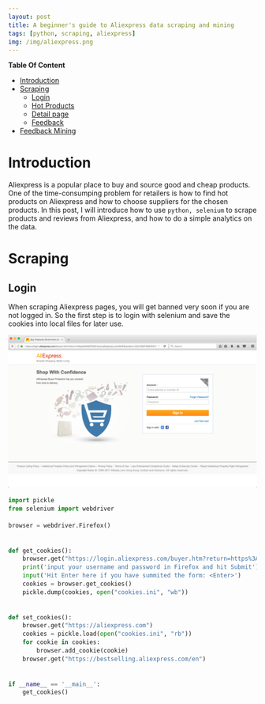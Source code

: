 ```yaml
---
layout: post
title: A beginner's guide to Aliexpress data scraping and mining
tags: [python, scraping, aliexpress]
img: /img/aliexpress.png
---
```


**Table Of Content** <!-- TOC depthFrom:1 depthTo:6 withLinks:1 updateOnSave:1 orderedList:0 -->

- [Introduction](#introduction)
- [Scraping](#scraping)
  - [Login](#login)
  - [Hot Products](#hot-products)
  - [Detail page](#detail-page)
  - [Feedback](#feedback)
- [Feedback Mining](#feedback-mining)
<!-- /TOC -->

# Introduction
Aliexpress is a popular place to buy and source good and cheap products. One of the time-consumping problem for retailers is how to find hot products on Aliexpress and how to choose suppliers for the chosen products. In this post, I will introduce how to use ```python, selenium``` to scrape products and reviews from Aliexpress, and how to do a simple analytics on the data.

# Scraping
## Login
When scraping Aliexpress pages, you will get banned very soon if you are not logged in. So the first step is to login with selenium and save the cookies into local files for later use.

![login](/img/aliexpress-login.png)

```python
import pickle
from selenium import webdriver

browser = webdriver.Firefox()


def get_cookies():
    browser.get("https://login.aliexpress.com/buyer.htm?return=https%3A%2F%2Fwww.aliexpress.com%2F&random=CEA73DF4D81D4775227F78080B9B6126")
    print('input your username and password in Firefox and hit Submit')
    input('Hit Enter here if you have summited the form: <Enter>')
    cookies = browser.get_cookies()
    pickle.dump(cookies, open("cookies.ini", "wb"))


def set_cookies():
    browser.get("https://aliexpress.com")
    cookies = pickle.load(open("cookies.ini", "rb"))
    for cookie in cookies:
        browser.add_cookie(cookie)
    browser.get("https://bestselling.aliexpress.com/en")


if __name__ == '__main__':
    get_cookies()

```
